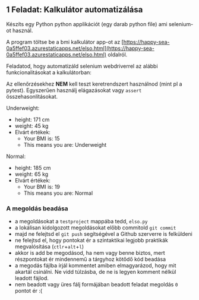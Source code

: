 ## 1 Feladat: Kalkulátor automatizálása

Készíts egy Python python applikációt (egy darab python file) ami selenium-ot használ. 

A program töltse be a bmi kalkulátor app-ot az [https://happy-sea-0a5ffef03.azurestaticapps.net/elso.html](https://happy-sea-0a5ffef03.azurestaticapps.net/elso.html) oldalról. 

Feladatod, hogy automatizáld selenium webdriverrel az alábbi funkcionalitásokat a kalkulátorban:

Az ellenőrzésekhez __NEM__ kell teszt keretrendszert használnod (mint pl a pytest).
Egyszerűen használj elágazásokat vagy `assert` összehasonlításokat.

Underweight:
* height: 171 cm
* weight: 45 kg
* Elvárt értékek:
    * Your BMI is: 15
    * This means you are: Underweight

Normal:
* height: 185 cm
* weight: 65 kg
* Elvárt értékek:
    * Your BMI is: 19
    * This means you are: Normal


### A megoldás beadása
* a megoldásokat a `testproject` mappába tedd, `elso.py`
* a lokálisan kidolgozott megoldásokat előbb commitold `git commit`
* majd ne felejtsd el `git push` segítségével a Github szerverre is felküldeni
* ne felejtsd el, hogy pontokat ér a szintaktikai legjobb praktikák megvalósítása (`ctlr`+`alt`+`l`)
* akkor is add be megodásod, ha nem vagy benne biztos, mert részpontokat ér mindennemű a tárgyhoz kötődő kód beadása
* a megodás fájlba írjál kommentet amiben elmagyarázod, hogy mit akartál csinálni. Ne vidd túlzásba, de ne is legyen komment nélkül leadott fájlod.
* nem beadott vagy üres fálj formájában beadott feladat megoldás `0` pontot ér :(